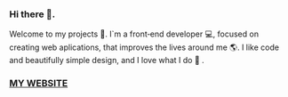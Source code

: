 ### Hi there 👋. 
Welcome to my projects 🙂. I`m a front‑end developer 💻, focused on creating web aplications, that improves the lives around me 🌎. I like code and beautifully simple design, and I love what I do 🥰 . 
### **[MY WEBSITE](http://grenvalz.kl.com.ua/)**

